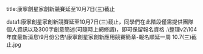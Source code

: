 title:康寧創星家創新競賽延至10月7日(三)截止

data1:康寧創星家創新競賽延至10月7日(三)截止，同學們在此階段僅需提供團隊個人資訊以及300字創意簡述(可隨時上網修調)，即可保留報名資格
.\整理v2\104年度最新消息\9月份公告\康寧創星家創新應用競賽簡章-報名順延一周 10.7(三)截止.jpg
